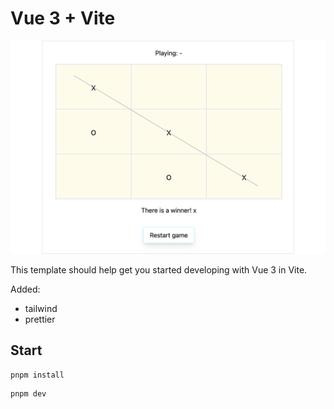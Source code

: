 # Vue 3 + Vite

![End of a game with a winner](./tic-tac-toe-win3.png)

This template should help get you started developing with Vue 3 in Vite.

Added:  
 - tailwind
 - prettier

## Start

```
pnpm install
```

```
pnpm dev
```
